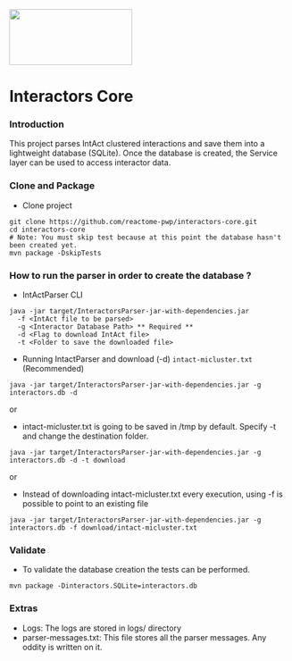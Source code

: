 <img src=https://cloud.githubusercontent.com/assets/6883670/22938783/bbef4474-f2d4-11e6-92a5-07c1a6964491.png width=220 height=100 />

# Interactors Core


### Introduction

This project parses IntAct clustered interactions and save them into a lightweight database (SQLite). Once the database is created, the Service layer can be used to access interactor data.


### Clone and Package

- Clone project

```console
git clone https://github.com/reactome-pwp/interactors-core.git
cd interactors-core
# Note: You must skip test because at this point the database hasn't been created yet.
mvn package -DskipTests
```

### How to run the parser in order to create the database ?

- IntActParser CLI

```console
java -jar target/InteractorsParser-jar-with-dependencies.jar
  -f <IntAct file to be parsed>
  -g <Interactor Database Path> ** Required **
  -d <Flag to download IntAct file>
  -t <Folder to save the downloaded file>
```

* Running IntactParser and download (-d) `intact-micluster.txt` (Recommended)

```console
java -jar target/InteractorsParser-jar-with-dependencies.jar -g interactors.db -d
```

or

* intact-micluster.txt is going to be saved in /tmp by default. Specify -t <path> and change the destination folder.

```console
java -jar target/InteractorsParser-jar-with-dependencies.jar -g interactors.db -d -t download
```

or

* Instead of downloading intact-micluster.txt every execution, using -f is possible to point to an existing file

```console
java -jar target/InteractorsParser-jar-with-dependencies.jar -g interactors.db -f download/intact-micluster.txt
```

### Validate 

* To validate the database creation the tests can be performed.

```console
mvn package -Dinteractors.SQLite=interactors.db
```

### Extras

* Logs: The logs are stored in logs/ directory
* parser-messages.txt: This file stores all the parser messages. Any oddity is written on it.
